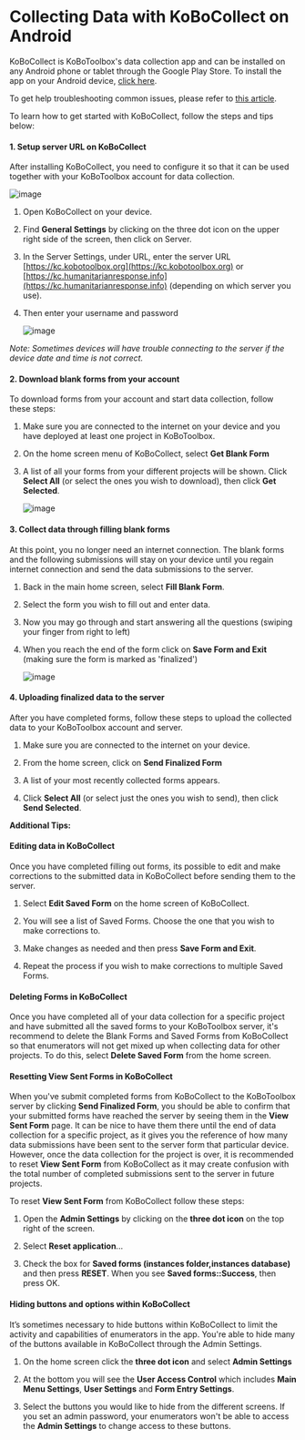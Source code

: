 # Collecting Data with KoBoCollect on Android

KoBoCollect is KoBoToolbox's data collection app and can be installed on any Android phone or tablet through the Google Play Store. To install the app on your Android device, [click here](https://play.google.com/store/apps/details?id=org.koboc.collect.android).

To get help troubleshooting common issues, please refer to [this article](troubleshooting_kobocollect.html).

To learn how to get started with KoBoCollect, follow the steps and tips below:

#### **1. Setup server URL on KoBoCollect**

After installing KoBoCollect, you need to configure it so that it can be used together with your KoBoToolbox account for data collection.

![image](/images/kobocollect_android/server_url.jpg)

1. Open KoBoCollect on your device.

2. Find **General Settings** by clicking on the three dot icon on the upper right side of the screen, then click on Server.

3. In the Server Settings, under URL, enter the server URL [https://kc.kobotoolbox.org](https://kc.kobotoolbox.org) or [https://kc.humanitarianresponse.info](https://kc.humanitarianresponse.info) (depending on which server you use).

4. Then enter your username and password

    ![image](/images/kobocollect_android/login.jpg)

_Note: Sometimes devices will have trouble connecting to the server if the device date and time is not correct._

#### **2. Download blank forms from your account**

To download forms from your account and start data collection, follow these steps:

1. Make sure you are connected to the internet on your device and you have deployed at least one project in KoBoToolbox.

2. On the home screen menu of KoBoCollect, select **Get Blank Form**

3. A list of all your forms from your different projects will be shown. Click **Select All** (or select the ones you wish to download), then click **Get Selected**.

    ![image](/images/kobocollect_android/blank_form.jpg)

#### **3. Collect data through filling blank forms**

At this point, you no longer need an internet connection. The blank forms and the following submissions will stay on your device until you regain internet connection and send the data submissions to the server. 

1. Back in the main home screen, select **Fill Blank Form**.

2. Select the form you wish to fill out and enter data. 

3. Now you may go through and start answering all the questions (swiping your finger from right to left)

4. When you reach the end of the form click on **Save Form and Exit** (making sure the form is marked as 'finalized')  

    ![image](/images/kobocollect_android/save_exit.jpg)

#### **4. Uploading finalized data to the server**

After you have completed forms, follow these steps to upload the collected data to your KoBoToolbox account and server. 

1. Make sure you are connected to the internet on your device.

2. From the home screen, click on **Send Finalized Form**

3. A list of your most recently collected forms appears.

4. Click **Select All** (or select just the ones you wish to send), then click **Send Selected**.

**Additional Tips:**

#### **Editing data in KoBoCollect**

Once you have completed filling out forms, its possible to edit and make corrections to the submitted data in KoBoCollect before sending them to the server. 

1. Select **Edit Saved Form** on the home screen of KoBoCollect.

2. You will see a list of Saved Forms. Choose the one that you wish to make corrections to.

3. Make changes as needed and then press **Save Form and Exit**. 

4. Repeat the process if you wish to make corrections to multiple Saved Forms. 

#### **Deleting Forms in KoBoCollect**

Once you have completed all of your data collection for a specific project and have submitted all the saved forms to your KoBoToolbox server, it's recommend to delete the Blank Forms and Saved Forms from KoBoCollect so that enumerators will not get mixed up when collecting data for other projects. To do this, select **Delete Saved Form** from the home screen. 

#### **Resetting View Sent Forms in KoBoCollect**

When you've submit completed forms from KoBoCollect to the KoBoToolbox server by clicking **Send Finalized Form**, you should be able to confirm that your submitted forms have reached the server by seeing them in the **View Sent Form** page. It can be nice to have them there until the end of data collection for a specific project, as it gives you the reference of how many data submissions have been sent to the server form that particular device. However, once the data collection for the project is over, it is recommended to reset **View Sent Form** from KoBoCollect as it may create confusion with the total number of completed submissions sent to the server in future projects. 

To reset **View Sent Form** from KoBoCollect follow these steps:

1. Open the **Admin Settings** by clicking on the **three dot icon** on the top right of the screen. 

2. Select **Reset application**... 

3. Check the box for **Saved forms (instances folder,instances database)** and then press **RESET**. When you see **Saved forms::Success**, then press OK.

#### **Hiding buttons and options within KoBoCollect**

It’s sometimes necessary to hide buttons within KoBoCollect to limit the activity and capabilities of enumerators in the app. You're able to hide many of the buttons available in KoBoCollect through the Admin Settings.

1. On the home screen click the **three dot icon** and select **Admin Settings**

2. At the bottom you will see the **User Access Control** which includes **Main Menu Settings**, **User Settings** and **Form Entry Settings**.

3. Select the buttons you would like to hide from the different screens. If you set an admin password, your enumerators won't be able to access the **Admin Settings** to change access to these buttons.
